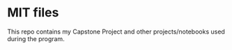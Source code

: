 # MIT files
This repo contains my Capstone Project and other projects/notebooks used during the program. 
